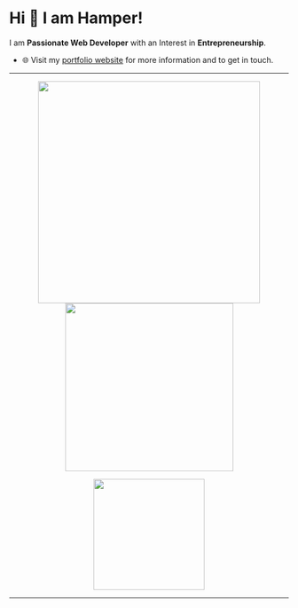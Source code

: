# Hi 👋 I am Hamper! 
I am **Passionate Web Developer** with an Interest in **Entrepreneurship**.

- 🌐 Visit my [portfolio website](https://hamper.dev/) for more information and to get in touch.

---

<p align="center">
  <img src="https://github-readme-stats.vercel.app/api?username=OwOHamper&show_icons=true&theme=tokyonight&hide_border=true" width="400">
  <img src="https://github-readme-stats.vercel.app/api/top-langs/?username=OwOHamper&theme=tokyonight&show_icons=true&hide_border=true&layout=compact" width="303">
  <p align="center">
  <img src="https://wakatime.com/badge/user/50a82480-1b01-4eb9-983b-8a2a661d7f0a.svg" width="200">
</p>
</p>

---